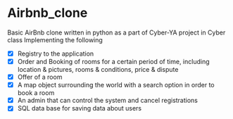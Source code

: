 # Airbnb_clone
Basic AirBnb clone written in python as a part of Cyber-YA project in Cyber class
Implementing the following
- [x] Registry to the application
- [x] Order and Booking of rooms for a certain period of time, including location & pictures, rooms & conditions, price & dispute
- [x] Offer of a room 
- [x] A map object surrounding the world with a search option in order to book a room
- [x] An admin that can control the system and cancel registrations
- [x] SQL data base for saving data about users
